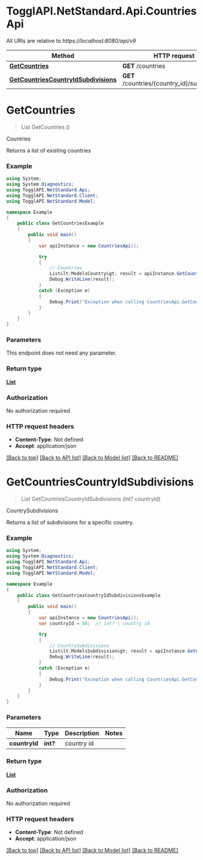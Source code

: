 # TogglAPI.NetStandard.Api.CountriesApi

All URIs are relative to *https://localhost:8080/api/v9*

Method | HTTP request | Description
------------- | ------------- | -------------
[**GetCountries**](CountriesApi.md#getcountries) | **GET** /countries | Countries
[**GetCountriesCountryIdSubdivisions**](CountriesApi.md#getcountriescountryidsubdivisions) | **GET** /countries/{country_id}/subdivisions | CountrySubdivisions


<a name="getcountries"></a>
# **GetCountries**
> List<ModelsCountry> GetCountries ()

Countries

Returns a list of existing countries

### Example
```csharp
using System;
using System.Diagnostics;
using TogglAPI.NetStandard.Api;
using TogglAPI.NetStandard.Client;
using TogglAPI.NetStandard.Model;

namespace Example
{
    public class GetCountriesExample
    {
        public void main()
        {
            var apiInstance = new CountriesApi();

            try
            {
                // Countries
                List&lt;ModelsCountry&gt; result = apiInstance.GetCountries();
                Debug.WriteLine(result);
            }
            catch (Exception e)
            {
                Debug.Print("Exception when calling CountriesApi.GetCountries: " + e.Message );
            }
        }
    }
}
```

### Parameters
This endpoint does not need any parameter.

### Return type

[**List<ModelsCountry>**](ModelsCountry.md)

### Authorization

No authorization required

### HTTP request headers

 - **Content-Type**: Not defined
 - **Accept**: application/json

[[Back to top]](#) [[Back to API list]](../README.md#documentation-for-api-endpoints) [[Back to Model list]](../README.md#documentation-for-models) [[Back to README]](../README.md)

<a name="getcountriescountryidsubdivisions"></a>
# **GetCountriesCountryIdSubdivisions**
> List<ModelsSubdivision> GetCountriesCountryIdSubdivisions (int? countryId)

CountrySubdivisions

Returns a list of subdivisions for a specific country.

### Example
```csharp
using System;
using System.Diagnostics;
using TogglAPI.NetStandard.Api;
using TogglAPI.NetStandard.Client;
using TogglAPI.NetStandard.Model;

namespace Example
{
    public class GetCountriesCountryIdSubdivisionsExample
    {
        public void main()
        {
            var apiInstance = new CountriesApi();
            var countryId = 56;  // int? | country id

            try
            {
                // CountrySubdivisions
                List&lt;ModelsSubdivision&gt; result = apiInstance.GetCountriesCountryIdSubdivisions(countryId);
                Debug.WriteLine(result);
            }
            catch (Exception e)
            {
                Debug.Print("Exception when calling CountriesApi.GetCountriesCountryIdSubdivisions: " + e.Message );
            }
        }
    }
}
```

### Parameters

Name | Type | Description  | Notes
------------- | ------------- | ------------- | -------------
 **countryId** | **int?**| country id | 

### Return type

[**List<ModelsSubdivision>**](ModelsSubdivision.md)

### Authorization

No authorization required

### HTTP request headers

 - **Content-Type**: Not defined
 - **Accept**: application/json

[[Back to top]](#) [[Back to API list]](../README.md#documentation-for-api-endpoints) [[Back to Model list]](../README.md#documentation-for-models) [[Back to README]](../README.md)

